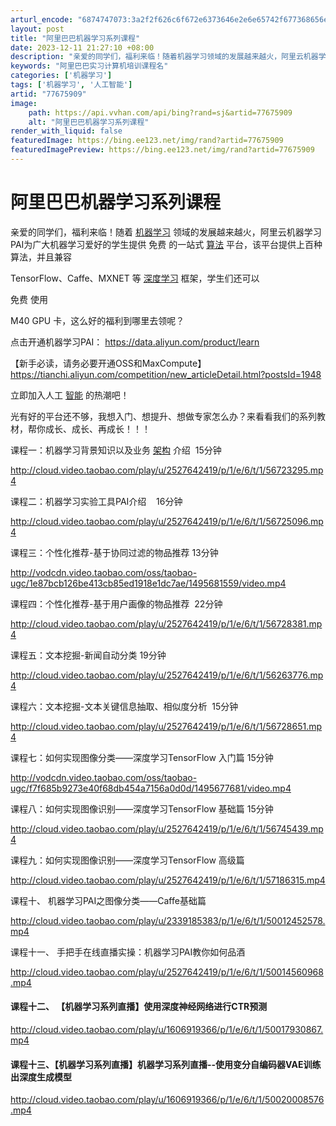 ```yaml
---
arturl_encode: "6874747073:3a2f2f626c6f672e6373646e2e6e65742f677368656e676f64:2f61727469636c652f64657461696c732f3737363735393039"
layout: post
title: "阿里巴巴机器学习系列课程"
date: 2023-12-11 21:27:10 +08:00
description: "亲爱的同学们，福利来临！随着机器学习领域的发展越来越火，阿里云机器学习PAI为广大机器学习爱好的学生"
keywords: "阿里巴巴实习计算机培训课程名"
categories: ['机器学习']
tags: ['机器学习', '人工智能']
artid: "77675909"
image:
    path: https://api.vvhan.com/api/bing?rand=sj&artid=77675909
    alt: "阿里巴巴机器学习系列课程"
render_with_liquid: false
featuredImage: https://bing.ee123.net/img/rand?artid=77675909
featuredImagePreview: https://bing.ee123.net/img/rand?artid=77675909
---
```


# 阿里巴巴机器学习系列课程

亲爱的同学们，福利来临！随着
[机器学习](http://lib.csdn.net/base/machinelearning "机器学习知识库")
领域的发展越来越火，阿里云机器学习PAI为广大机器学习爱好的学生提供
免费
的一站式
[算法](http://lib.csdn.net/base/datastructure "算法与数据结构知识库")
平台，该平台提供上百种算法，并且兼容

TensorFlow、Caffe、MXNET
等
[深度学习](http://lib.csdn.net/base/deeplearning "深度学习知识库")
框架，学生们还可以

免费
使用

M40 GPU
卡，这么好的福利到哪里去领呢？

点击开通机器学习PAI：
<https://data.aliyun.com/product/learn>

【新手必读，请务必要开通OSS和MaxCompute】
<https://tianchi.aliyun.com/competition/new_articleDetail.html?postsId=1948>

立即加入人工
[智能](http://lib.csdn.net/base/aiplanning "人工智能规划与决策知识库")
的热潮吧！

光有好的平台还不够，我想入门、想提升、想做专家怎么办？来看看我们的系列教材，帮你成长、成长、再成长！！！

课程一：机器学习背景知识以及业务
[架构](http://lib.csdn.net/base/architecture "大型网站架构知识库")
介绍  15分钟

<http://cloud.video.taobao.com/play/u/2527642419/p/1/e/6/t/1/56723295.mp4>

课程二：机器学习实验工具PAI介绍    16分钟

<http://cloud.video.taobao.com/play/u/2527642419/p/1/e/6/t/1/56725096.mp4>

课程三：个性化推荐-基于协同过滤的物品推荐 13分钟

<http://vodcdn.video.taobao.com/oss/taobao-ugc/1e87bcb126be413cb85ed1918e1dc7ae/1495681559/video.mp4>

课程四：个性化推荐-基于用户画像的物品推荐  22分钟

<http://cloud.video.taobao.com/play/u/2527642419/p/1/e/6/t/1/56728381.mp4>

课程五：文本挖掘-新闻自动分类 19分钟

<http://cloud.video.taobao.com/play/u/2527642419/p/1/e/6/t/1/56263776.mp4>

课程六：文本挖掘-文本关键信息抽取、相似度分析  15分钟

<http://cloud.video.taobao.com/play/u/2527642419/p/1/e/6/t/1/56728651.mp4>

课程七：如何实现图像分类——深度学习TensorFlow 入门篇 15分钟

<http://vodcdn.video.taobao.com/oss/taobao-ugc/f7f685b9273e40f68db454a7156a0d0d/1495677681/video.mp4>

课程八：如何实现图像识别——深度学习TensorFlow 基础篇 15分钟

<http://cloud.video.taobao.com/play/u/2527642419/p/1/e/6/t/1/56745439.mp4>

课程九：如何实现图像识别——深度学习TensorFlow 高级篇

<http://cloud.video.taobao.com/play/u/2527642419/p/1/e/6/t/1/57186315.mp4>

课程十、
机器学习PAI之图像分类——Caffe基础篇

<http://cloud.video.taobao.com/play/u/2339185383/p/1/e/6/t/1/50012452578.mp4>

课程十一、
手把手在线直播实操：机器学习PAI教你如何品酒

<http://cloud.video.taobao.com/play/u/2527642419/p/1/e/6/t/1/50014560968.mp4>

#### 课程十二、 【机器学习系列直播】使用深度神经网络进行CTR预测

<http://cloud.video.taobao.com/play/u/1606919366/p/1/e/6/t/1/50017930867.mp4>

#### 课程十三、【机器学习系列直播】机器学习系列直播--使用变分自编码器VAE训练出深度生成模型

<http://cloud.video.taobao.com/play/u/1606919366/p/1/e/6/t/1/50020008576.mp4>